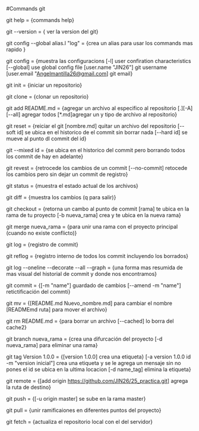 #Commands git

git help =
  {commands help}

git --version =
  { ver la version del git}

git config --global alias.l "log" =
  {crea un alias para usar los
	commands mas rapido }

git config =
  {muestra las configuracions
	[-l] user confiration characteristics
	[--global] use global config file
	[user.name "JIN26"] git username
	[user.email "Angelmantilla26@gmail.com]
  git email}

git init =
  {iniciar un repositorio}

git clone =
  {clonar un repositorio}

git add README.md =
  {agregar un archivo al especifico
  al repositorio
  [.][-A][--all] agregar todos
  [*.md]agregar un y tipo de
  archivo al repositorio}

git reset =
  {reiciar el git
	[nombre.md] quitar un archivo del repositorio
	[--soft id] se ubica en el historico
  de el commit sin borrar nada
	[--hard id] se mueve al punto dl commit del id}

git --mixed id =
  {se ubica en el historico del commit pero
  borrando todos los commit de hay en adelante}

git revest =
  {retrocede los cambios de un commit
  [--no-commit] retocede los cambios pero sin
  dejar un commit de registro}

git status =
  {muestra el estado actual de los archivos}

git diff =
  {muestra los cambios (q para salir)}

git checkout =
  {retorna un cambo al punto de commit
  [rama] te ubica en la rama de tu proyecto
  [-b nueva_rama] crea y te ubica en la nueva rama}

git merge nueva_rama =
  {para unir una rama con el proyecto principal
  (cuando no existe conflicto)}

git log =
  {registro de commit}

git reflog =
  {registro interno de todos los
  commit incluyendo los borrados}

git log --oneline --decorate --all --graph =
  {una forma mas resumida de mas visual del
  historial de commit y donde nos encontramos}

git commit =
  {[-m "name"] guardado de cambios
  [--amend -m "name"] retictificación del commti}

git mv =
  {[README.md Nuevo_nombre.md] para cambiar el nombre
  [READMEmd ruta] para mover el archivo}

git rm README.md =
  {para borrar un archivo
  [--cached] lo borra del cache2}

git branch nueva_rama =
  {crea una difurcación del proyecto
  [-d nueva_rama] para eliminar una rama}

git tag Version 1.0.0 =
  {[version 1.0.0] crea una etiqueta}
  [-a version 1.0.0 id -m "version inicial"]
  crea una etiqueta y se le agrega un mensaje sin
  no pones el id se ubica en la ultima locacion
  [-d name_tag] elimina la etiqueta}

git remote =
  {[add origin https://github.com/JIN26/25_practica.git]
  agrega la ruta de destino}

git push =
  {[-u origin master] se sube en la rama master}

git pull =
  {unir ramificaiones en diferentes puntos del proyecto}

git fetch =
  {actualiza el repositorio local con el del servidor}
